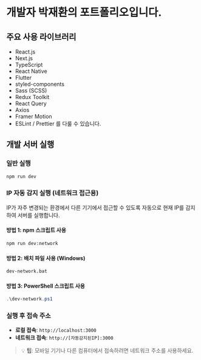 # 개발자 박재환의 포트폴리오입니다.

## 주요 사용 라이브러리
- React.js
- Next.js
- TypeScript
- React Native
- Flutter
- styled-components
- Sass (SCSS)
- Redux Toolkit
- React Query
- Axios
- Framer Motion
- ESLint / Prettier
를 다룰 수 있습니다.

## 개발 서버 실행

### 일반 실행
```bash
npm run dev
```

### IP 자동 감지 실행 (네트워크 접근용)
IP가 자주 변경되는 환경에서 다른 기기에서 접근할 수 있도록 자동으로 현재 IP를 감지하여 서버를 실행합니다.

#### 방법 1: npm 스크립트 사용
```bash
npm run dev:network
```

#### 방법 2: 배치 파일 사용 (Windows)
```bash
dev-network.bat
```

#### 방법 3: PowerShell 스크립트 사용
```powershell
.\dev-network.ps1
```

### 실행 후 접속 주소
- **로컬 접속**: `http://localhost:3000`
- **네트워크 접속**: `http://[자동감지된IP]:3000`

> 💡 **팁**: 모바일 기기나 다른 컴퓨터에서 접속하려면 네트워크 주소를 사용하세요.
